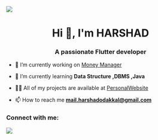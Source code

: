 
<img src="https://img.shields.io/badge/Flutter-02569B?style=for-the-badge&logo=flutter&logoColor=white" />  
<h1 align="center">Hi 👋, I'm HARSHAD </h1>
<h3 align="center">A passionate Flutter developer </h3>

- 🔭 I’m currently working on [Money Manager](https://github.com/harshadok)

- 🌱 I’m currently learning **Data Structure ,DBMS ,Java**

- 👨‍💻 All of my projects are available at [PersonalWebsite](https://github.com/harshadok)

- 📫 How to reach me **mail.harshadodakkal@gmail.com**

<h3 align="left">Connect with me:</h3>
<p align="left">


<a href="linkedin.com/in/harshad-ok-8585aa184" target="blank"><img src="https://img.shields.io/badge/LinkedIn-0077B5?style=for-the-badge&logo=linkedin&logoColor=white"/> 

</p>

